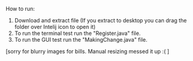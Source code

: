 How to run:

1. Download and extract file (If you extract to desktop you can drag the folder over Intelij icon to open it)
2. To run the terminal test run the "Register.java" file.
3. To run the GUI test run the "MakingChange.java" file.

[sorry for blurry images for bills. Manual resizing messed it up :( ]
